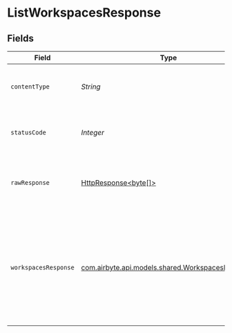 # ListWorkspacesResponse


## Fields

| Field                                                                                                                                                                                                                                                                     | Type                                                                                                                                                                                                                                                                      | Required                                                                                                                                                                                                                                                                  | Description                                                                                                                                                                                                                                                               | Example                                                                                                                                                                                                                                                                   |
| ------------------------------------------------------------------------------------------------------------------------------------------------------------------------------------------------------------------------------------------------------------------------- | ------------------------------------------------------------------------------------------------------------------------------------------------------------------------------------------------------------------------------------------------------------------------- | ------------------------------------------------------------------------------------------------------------------------------------------------------------------------------------------------------------------------------------------------------------------------- | ------------------------------------------------------------------------------------------------------------------------------------------------------------------------------------------------------------------------------------------------------------------------- | ------------------------------------------------------------------------------------------------------------------------------------------------------------------------------------------------------------------------------------------------------------------------- |
| `contentType`                                                                                                                                                                                                                                                             | *String*                                                                                                                                                                                                                                                                  | :heavy_check_mark:                                                                                                                                                                                                                                                        | HTTP response content type for this operation                                                                                                                                                                                                                             |                                                                                                                                                                                                                                                                           |
| `statusCode`                                                                                                                                                                                                                                                              | *Integer*                                                                                                                                                                                                                                                                 | :heavy_check_mark:                                                                                                                                                                                                                                                        | HTTP response status code for this operation                                                                                                                                                                                                                              |                                                                                                                                                                                                                                                                           |
| `rawResponse`                                                                                                                                                                                                                                                             | [HttpResponse<byte[]>](https://docs.oracle.com/en/java/javase/11/docs/api/java.net.http/java/net/http/HttpResponse.html)                                                                                                                                                  | :heavy_check_mark:                                                                                                                                                                                                                                                        | Raw HTTP response; suitable for custom response parsing                                                                                                                                                                                                                   |                                                                                                                                                                                                                                                                           |
| `workspacesResponse`                                                                                                                                                                                                                                                      | [com.airbyte.api.models.shared.WorkspacesResponse](../../models/shared/WorkspacesResponse.md)                                                                                                                                                                             | :heavy_minus_sign:                                                                                                                                                                                                                                                        | Successful operation                                                                                                                                                                                                                                                      | {<br/>"next": "https://api.airbyte.com/v1/workspaces?limit=5\u0026offset=10",<br/>"previous": "https://api.airbyte.com/v1/workspaces?limit=5\u0026offset=0",<br/>"data": {<br/>"workspaceId": "18dccc91-0ab1-4f72-9ed7-0b8fc27c5826",<br/>"name": "Acme Company",<br/>"dataResidency": "auto"<br/>}<br/>} |